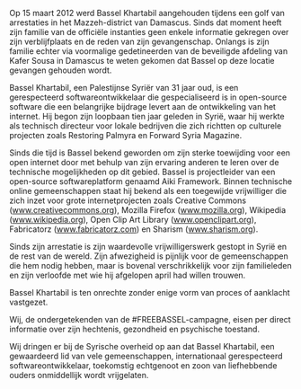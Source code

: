 Op 15 maart 2012 werd Bassel Khartabil aangehouden tijdens een golf van arrestaties in het Mazzeh-district van Damascus. Sinds dat moment heeft zijn familie van de officiële instanties geen enkele informatie gekregen over zijn verblijfplaats en de reden van zijn gevangenschap. Onlangs is zijn familie echter via voormalige gedetineerden van de beveiligde afdeling van Kafer Sousa in Damascus te weten gekomen dat Bassel op deze locatie gevangen gehouden wordt.

Bassel Khartabil, een Palestijnse Syriër van 31 jaar oud, is een gerespecteerd softwareontwikkelaar die gespecialiseerd is in open-source software die een belangrijke bijdrage levert aan de ontwikkeling van het internet. Hij begon zijn loopbaan tien jaar geleden in Syrië, waar hij werkte als technisch directeur voor lokale bedrijven die zich richtten op culturele projecten zoals Restoring Palmyra en Forward Syria Magazine.

Sinds die tijd is Bassel bekend geworden om zijn sterke toewijding voor een open internet door met behulp van zijn ervaring anderen te leren over de technische mogelijkheden op dit gebied. Bassel is projectleider van een open-source softwareplatform genaamd Aiki Framework. Binnen technische online gemeenschappen staat hij bekend als een toegewijde vrijwilliger die zich inzet voor grote internetprojecten zoals Creative Commons (www.creativecommons.org), Mozilla Firefox (www.mozilla.org), Wikipedia (www.wikipedia.org), Open Clip Art Library (www.openclipart.org), Fabricatorz (www.fabricatorz.com) en Sharism (www.sharism.org).

Sinds zijn arrestatie is zijn waardevolle vrijwilligerswerk gestopt in Syrië en de rest van de wereld. Zijn afwezigheid is pijnlijk voor de gemeenschappen die hem nodig hebben, maar is bovenal verschrikkelijk voor zijn familieleden en zijn verloofde met wie hij afgelopen april had willen trouwen.

Bassel Khartabil is ten onrechte zonder enige vorm van proces of aanklacht vastgezet.

Wij, de ondergetekenden van de #FREEBASSEL-campagne, eisen per direct informatie over zijn hechtenis, gezondheid en psychische toestand.

Wij dringen er bij de Syrische overheid op aan dat Bassel Khartabil, een gewaardeerd lid van vele gemeenschappen, internationaal gerespecteerd softwareontwikkelaar, toekomstig echtgenoot en zoon van liefhebbende ouders onmiddellijk wordt vrijgelaten.
